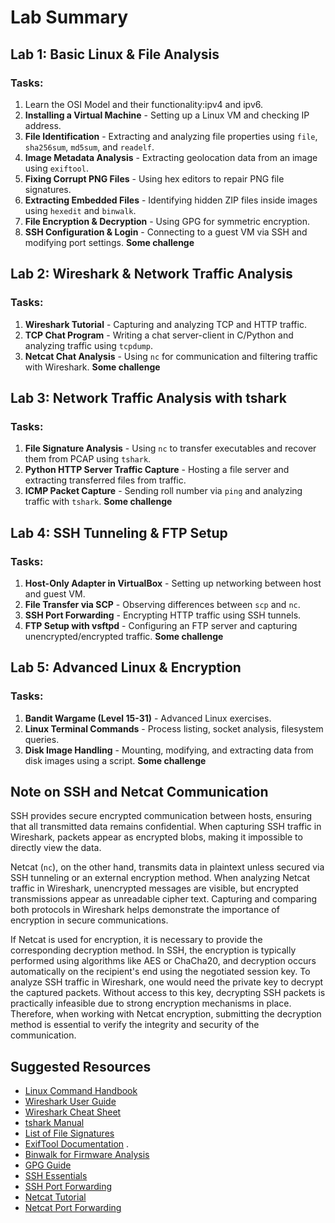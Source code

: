 # Lab Summary

## Lab 1: Basic Linux & File Analysis
### Tasks:
1. Learn the OSI Model and their functionality:ipv4 and ipv6.  
2. **Installing a Virtual Machine** - Setting up a Linux VM and checking IP address.
3. **File Identification** - Extracting and analyzing file properties using `file`, `sha256sum`, `md5sum`, and `readelf`.
4. **Image Metadata Analysis** - Extracting geolocation data from an image using `exiftool`.
5. **Fixing Corrupt PNG Files** - Using hex editors to repair PNG file signatures.
6. **Extracting Embedded Files** - Identifying hidden ZIP files inside images using `hexedit` and `binwalk`.
7. **File Encryption & Decryption** - Using GPG for symmetric encryption.
8. **SSH Configuration & Login** - Connecting to a guest VM via SSH and modifying port settings.
**Some challenge**

## Lab 2: Wireshark & Network Traffic Analysis
### Tasks:
1. **Wireshark Tutorial** - Capturing and analyzing TCP and HTTP traffic.
2. **TCP Chat Program** - Writing a chat server-client in C/Python and analyzing traffic using `tcpdump`.
3. **Netcat Chat Analysis** - Using `nc` for communication and filtering traffic with Wireshark.
**Some challenge**

## Lab 3: Network Traffic Analysis with tshark
### Tasks:
1. **File Signature Analysis** - Using `nc` to transfer executables and recover them from PCAP using `tshark`.
2. **Python HTTP Server Traffic Capture** - Hosting a file server and extracting transferred files from traffic.
3. **ICMP Packet Capture** - Sending roll number via `ping` and analyzing traffic with `tshark`.
**Some challenge**

## Lab 4: SSH Tunneling & FTP Setup
### Tasks:
1. **Host-Only Adapter in VirtualBox** - Setting up networking between host and guest VM.
2. **File Transfer via SCP** - Observing differences between `scp` and `nc`.
3. **SSH Port Forwarding** - Encrypting HTTP traffic using SSH tunnels.
4. **FTP Setup with vsftpd** - Configuring an FTP server and capturing unencrypted/encrypted traffic.
**Some challenge**

## Lab 5: Advanced Linux & Encryption
### Tasks:
1. **Bandit Wargame (Level 15-31)** - Advanced Linux exercises.
2. **Linux Terminal Commands** - Process listing, socket analysis, filesystem queries.
3. **Disk Image Handling** - Mounting, modifying, and extracting data from disk images using a script.
**Some challenge** 


## Note on SSH and Netcat Communication
SSH provides secure encrypted communication between hosts, ensuring that all transmitted data remains confidential. When capturing SSH traffic in Wireshark, packets appear as encrypted blobs, making it impossible to directly view the data. 

Netcat (`nc`), on the other hand, transmits data in plaintext unless secured via SSH tunneling or an external encryption method. When analyzing Netcat traffic in Wireshark, unencrypted messages are visible, but encrypted transmissions appear as unreadable cipher text. Capturing and comparing both protocols in Wireshark helps demonstrate the importance of encryption in secure communications.

If Netcat is used for encryption, it is necessary to provide the corresponding decryption method. In SSH, the encryption is typically performed using algorithms like AES or ChaCha20, and decryption occurs automatically on the recipient's end using the negotiated session key. To analyze SSH traffic in Wireshark, one would need the private key to decrypt the captured packets. Without access to this key, decrypting SSH packets is practically infeasible due to strong encryption mechanisms in place. Therefore, when working with Netcat encryption, submitting the decryption method is essential to verify the integrity and security of the communication.



## Suggested Resources
- [Linux Command Handbook](https://www.digitalocean.com/community/tutorials/linux-commands) 
- [Wireshark User Guide](https://www.tpointtech.com/wireshark) 
- [Wireshark Cheat Sheet](https://www.stationx.net/wireshark-cheat-sheet/) 
- [tshark Manual](https://allabouttesting.org/tshark-basic-tutorial-with-practical-examples/) 
- [List of File Signatures](https://en.wikipedia.org/wiki/List_of_file_signatures) 
- [ExifTool Documentation](https://wiki.bi0s.in/steganography/exiftool/) .
- [Binwalk for Firmware Analysis](https://wiki.bi0s.in/steganography/binwalk/) 
- [GPG Guide](https://www.devdungeon.com/content/gpg-tutorial) 
- [SSH Essentials](https://zah.uni-heidelberg.de/it-guide/ssh-tutorial-linux)
- [SSH Port Forwarding](https://datawookie.dev/blog/2023/12/ssh-tunnel-remote-port-forwarding/)
- [Netcat Tutorial](https://nooblinux.com/how-to-use-netcat/) 
- [Netcat Port Forwarding](https://gist.github.com/kapil1024/15095f97fe945040806bfdf0fc153fea)
   
